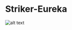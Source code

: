 # Striker-Eureka

![alt text](http://kaiju.wdfiles.com/local--files/wiki:striker_eureka/striker_eureka_2013_01.jpg "Logo Title Text 1")
